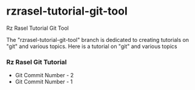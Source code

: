 # rzrasel-tutorial-git-tool
Rz Rasel Tutorial Git Tool

The "rzrasel-tutorial-git-tool" branch is dedicated to creating tutorials on "git" and various topics. Here is a tutorial on "git" and various topics

### Rz Rasel Git Tutorial
- Git Commit Number - 2
- Git Commit Number - 1